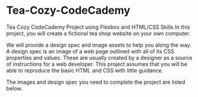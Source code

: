 # Tea-Cozy-CodeCademy
Tea Cozy CodeCademy Project using Flexbox and HTML/CSS Skills
In this project, you will create a fictional tea shop website on your own computer.

We will provide a design spec and image assets to help you along the way. A design spec is an image of a web page outlined with all of its CSS properties and values. These are usually created by a designer as a source of instructions for a web developer. This project assumes that you will be able to reproduce the basic HTML and CSS with little guidance.

The images and design spec you need to complete the project are listed below.

